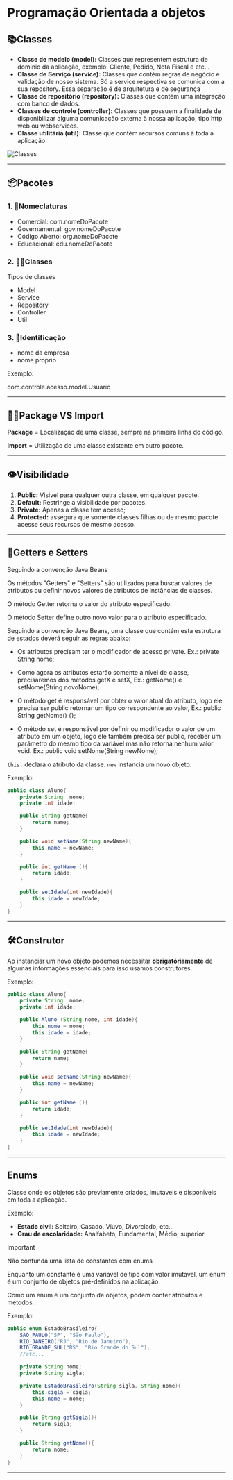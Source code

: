 # **Programação Orientada a objetos**

## 📚Classes

- **Classe de modelo (model):** Classes que representem estrutura de dominio da aplicação, exemplo: Cliente, Pedido, Nota Fiscal e etc...
- **Classe de Serviço (service):** Classes que contém regras de negócio e validação de nosso sistema. Só a service respectiva se comunica com a sua repository. Essa separação é de arquitetura e de segurança
- **Classe de repositório (repository):** Classes que contém uma integração com banco de dados.
- **Classes de controle (controller):** Classes que possuem a finalidade de disponibilizar alguma comunicação externa à nossa aplicação, tipo http web ou webservices.
- **Classe utilitária (util):** Classe que contém recursos comuns à toda a aplicação.

![Classes](classes.png)

---

## 📦Pacotes

### 1. 📄Nomeclaturas

- Comercial: com.nomeDoPacote
- Governamental: gov.nomeDoPacote
- Código Aberto: org.nomeDoPacote
- Educacional: edu.nomeDoPacote

### 2. 🧑‍🏫Classes 
 
 Tipos de classes

 - Model
 - Service
 - Repository
 - Controller
 - Util

### 3. 🪪Identificação

- nome da empresa
- nome proprio

Exemplo: 

com.controle.acesso.model.Usuario

---

## 🤼‍♀️Package VS Import

**Package** = Localização de uma classe, sempre na primeira linha do código.

**Import** = Utilização de uma classe existente em outro pacote.

---

## 👁️Visibilidade

1. **Public:** Visivel para qualquer outra classe, em qualquer pacote.
2. **Default:** Restringe a visibilidade por pacotes.
3. **Private:** Apenas a classe tem acesso; 
4. **Protected:** assegura que somente classes filhas ou de mesmo pacote acesse seus recursos de mesmo acesso.
 ---

 ## 🔧Getters e Setters

 Seguindo a convenção Java Beans

 Os métodos "Getters" e "Setters" são utilizados para buscar valores de atributos ou definir novos valores de atributos de instâncias de classes.

O método Getter retorna o valor do atributo especificado.

O método Setter define outro novo valor para o atributo especificado.

Seguindo a convenção Java Beans, uma classe que contém esta estrutura de estados deverá seguir as regras abaixo:

- Os atributos precisam ter o modificador de acesso private. Ex.: private String nome;
  
- Como agora os atributos estarão somente a nível de classe, precisaremos dos métodos getX e setX, Ex.: getNome() e setNome(String novoNome);
  
- O método get é responsável por obter o valor atual do atributo, logo ele precisa ser public retornar um tipo correspondente ao valor, Ex.: public String getNome() {};
  
- O método set é responsável por definir ou modificador o valor de um atributo em um objeto, logo ele também precisa ser public, receber um parâmetro do mesmo tipo da variável mas não retorna nenhum valor void. Ex.: public void setNome(String newNome);

`this.` declara o atributo da classe.
`new` instancia um novo objeto.

Exemplo: 

``` java
public class Aluno{
    private String  nome;
    private int idade;

    public String getName{
        return name;
    }

    public void setName(String newName){
        this.name = newName;
    }

    public int getName (){
        return idade;
    }

    public setIdade(int newIdade){
        this.idade = newIdade;
    }
}
```
---
## 🛠️Construtor

Ao instanciar um novo objeto podemos necessitar **obrigatóriamente** de algumas informações essenciais para isso usamos construtores.

Exemplo:

``` java
public class Aluno{
    private String  nome;
    private int idade;

    public Aluno (String nome, int idade){
        this.nome = nome;
        this.idade = idade;
    }

    public String getName{
        return name;
    }

    public void setName(String newName){
        this.name = newName;
    }

    public int getName (){
        return idade;
    }

    public setIdade(int newIdade){
        this.idade = newIdade;
    }
}
```
---
## Enums

Classe onde os objetos são previamente criados, imutaveis e disponiveis em toda a aplicação.

Exemplo: 
- **Estado civil:** Solteiro, Casado, Viuvo, Divorciado, etc...
- **Grau de escolaridade:** Analfabeto, Fundamental, Médio, superior


>[!IMPORTANT]
>Não confunda uma lista de constantes com enums

Enquanto um constante é uma variavel de tipo com valor imutavel, um enum é um conjunto de objetos pré-definidos na aplicação.

Como um enum é um conjunto de objetos, podem conter atributos e metodos.

Exemplo: 
``` java
public enum EstadoBrasileiro{
    SAO_PAULO("SP", "São Paulo"),
    RIO_JANEIRO("RJ", "Rio de Janeiro"), 
    RIO_GRANDE_SUL("RS", "Rio Grande do Sul");
    //etc...

    private String nome;
    private String sigla;

    private EstadoBrasileiro(String sigla, String nome){
        this.sigla = sigla;
        this.nome = nome;
    }

    public String getSigla(){
        return sigla;
    }

    public String getNome(){
        return nome;
    }    
}
```
---

